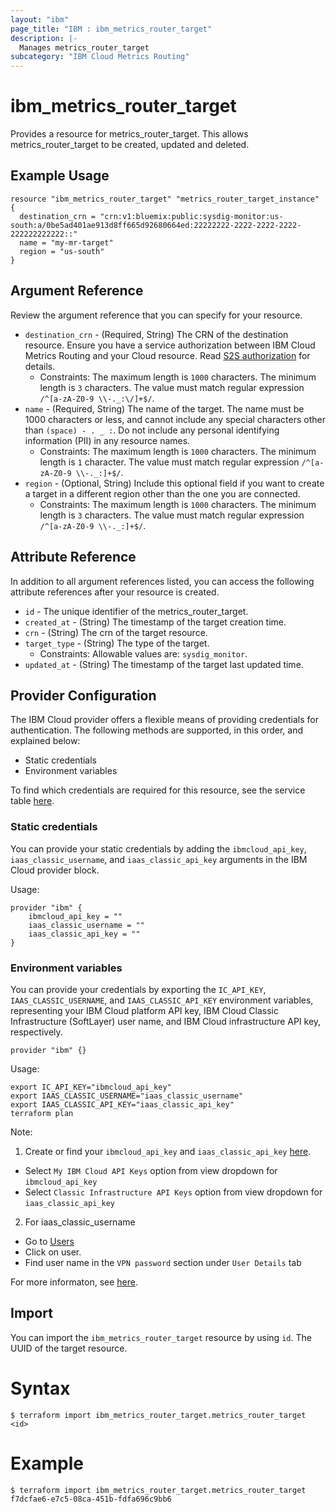 ```yaml
---
layout: "ibm"
page_title: "IBM : ibm_metrics_router_target"
description: |-
  Manages metrics_router_target
subcategory: "IBM Cloud Metrics Routing"
---
```


# ibm_metrics_router_target

Provides a resource for metrics_router_target. This allows metrics_router_target to be created, updated and deleted.

## Example Usage

```hcl
resource "ibm_metrics_router_target" "metrics_router_target_instance" {
  destination_crn = "crn:v1:bluemix:public:sysdig-monitor:us-south:a/0be5ad401ae913d8ff665d92680664ed:22222222-2222-2222-2222-222222222222::"
  name = "my-mr-target"
  region = "us-south"
}
```

## Argument Reference

Review the argument reference that you can specify for your resource.

* `destination_crn` - (Required, String) The CRN of the destination resource. Ensure you have a service authorization between IBM Cloud Metrics Routing and your Cloud resource. Read [S2S authorization](https://cloud.ibm.com/docs/metrics-router?topic=metrics-router-target-monitoring&interface=ui#target-monitoring-ui) for details.
  * Constraints: The maximum length is `1000` characters. The minimum length is `3` characters. The value must match regular expression `/^[a-zA-Z0-9 \\-._:\/]+$/`.
* `name` - (Required, String) The name of the target. The name must be 1000 characters or less, and cannot include any special characters other than `(space) - . _ :`. Do not include any personal identifying information (PII) in any resource names.
  * Constraints: The maximum length is `1000` characters. The minimum length is `1` character. The value must match regular expression `/^[a-zA-Z0-9 \\-._:]+$/`.
* `region` - (Optional, String) Include this optional field if you want to create a target in a different region other than the one you are connected.
  * Constraints: The maximum length is `1000` characters. The minimum length is `3` characters. The value must match regular expression `/^[a-zA-Z0-9 \\-._:]+$/`.

## Attribute Reference

In addition to all argument references listed, you can access the following attribute references after your resource is created.

* `id` - The unique identifier of the metrics_router_target.
* `created_at` - (String) The timestamp of the target creation time.
* `crn` - (String) The crn of the target resource.
* `target_type` - (String) The type of the target.
  * Constraints: Allowable values are: `sysdig_monitor`.
* `updated_at` - (String) The timestamp of the target last updated time.

## Provider Configuration

The IBM Cloud provider offers a flexible means of providing credentials for authentication. The following methods are supported, in this order, and explained below:

- Static credentials
- Environment variables

To find which credentials are required for this resource, see the service table [here](https://cloud.ibm.com/docs/ibm-cloud-provider-for-terraform?topic=ibm-cloud-provider-for-terraform-provider-reference#required-parameters).

### Static credentials

You can provide your static credentials by adding the `ibmcloud_api_key`, `iaas_classic_username`, and `iaas_classic_api_key` arguments in the IBM Cloud provider block.

Usage:
```
provider "ibm" {
    ibmcloud_api_key = ""
    iaas_classic_username = ""
    iaas_classic_api_key = ""
}
```

### Environment variables

You can provide your credentials by exporting the `IC_API_KEY`, `IAAS_CLASSIC_USERNAME`, and `IAAS_CLASSIC_API_KEY` environment variables, representing your IBM Cloud platform API key, IBM Cloud Classic Infrastructure (SoftLayer) user name, and IBM Cloud infrastructure API key, respectively.

```
provider "ibm" {}
```

Usage:
```
export IC_API_KEY="ibmcloud_api_key"
export IAAS_CLASSIC_USERNAME="iaas_classic_username"
export IAAS_CLASSIC_API_KEY="iaas_classic_api_key"
terraform plan
```

Note:

1. Create or find your `ibmcloud_api_key` and `iaas_classic_api_key` [here](https://cloud.ibm.com/iam/apikeys).
  - Select `My IBM Cloud API Keys` option from view dropdown for `ibmcloud_api_key`
  - Select `Classic Infrastructure API Keys` option from view dropdown for `iaas_classic_api_key`
2. For iaas_classic_username
  - Go to [Users](https://cloud.ibm.com/iam/users)
  - Click on user.
  - Find user name in the `VPN password` section under `User Details` tab

For more informaton, see [here](https://registry.terraform.io/providers/IBM-Cloud/ibm/latest/docs#authentication).

## Import

You can import the `ibm_metrics_router_target` resource by using `id`. The UUID of the target resource.

# Syntax
```
$ terraform import ibm_metrics_router_target.metrics_router_target <id>
```

# Example
```
$ terraform import ibm_metrics_router_target.metrics_router_target f7dcfae6-e7c5-08ca-451b-fdfa696c9bb6
```
